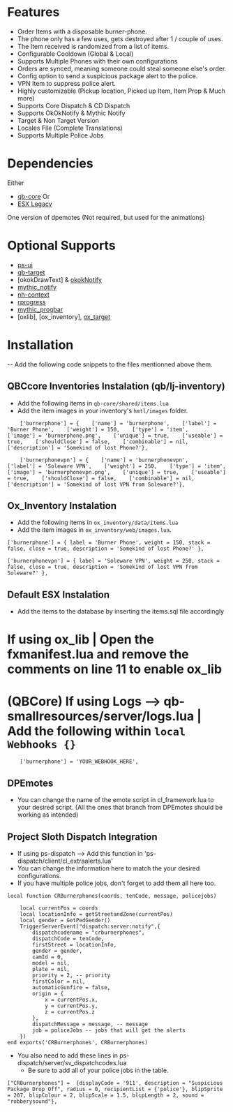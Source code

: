# Features
- Order Items with a disposable burner-phone.
- The phone only has a few uses, gets destroyed after 1 / couple of uses.
- The Item received is randomized from a list of items.
- Configurable Cooldown (Global & Local)
- Supports Multiple Phones with their own configurations
- Orders are synced, meaning someone could steal someone else's order.
- Config option to send a suspicious package alert to the police.
- VPN Item to suppress police alert.
- Highly customizable (Pickup location, Picked up Item, Item Prop & Much more)
- Supports Core Dispatch & CD Dispatch
- Supports OkOkNotify & Mythic Notify
- Target & Non Target Version
- Locales File (Complete Translations)
- Supports Multiple Police Jobs

# Dependencies
Either
- [qb-core](https://github.com/qbcore-framework/qb-core)
Or
- [ESX Legacy](https://github.com/esx-framework/esx-legacy)

One version of dpemotes (Not required, but used for the animations)

# Optional Supports
- [ps-ui](https://github.com/Project-Sloth/ps-ui)
- [qb-target](https://github.com/berkiebb/qb-target)
- [okokDrawText] & [okokNotify](https://okok.tebex.io/)
- [mythic_notify](https://github.com/JayMontana36/mythic_notify)
- [nh-context](https://github.com/nerohiro/nh-context)
- [rprogress](https://github.com/Mobius1/rprogress)
- [mythic_progbar](https://github.com/HalCroves/mythic_progbar)
- [oxlib], [ox_inventory], [ox_target](https://github.com/overextended)

# Installation #
-- Add the following code snippets to the files mentionned above them.

## QBCcore Inventories Instalation (qb/lj-inventory)
- Add the following items in `qb-core/shared/items.lua`
- Add the item images in your inventory's `hmtl/images` folder. 

```
	['burnerphone'] = {    ['name'] = 'burnerphone',    ['label'] = 'Burner Phone',    ['weight'] = 150,    ['type'] = 'item',    ['image'] = 'burnerphone.png',    ['unique'] = true,    ['useable'] = true,    ['shouldClose'] = false,    ['combinable'] = nil,    ['description'] = 'Somekind of lost Phone?'},

    ['burnerphonevpn'] = {    ['name'] = 'burnerphonevpn',    ['label'] = 'Soleware VPN',    ['weight'] = 250,    ['type'] = 'item',    ['image'] = 'burnerphonevpn.png',    ['unique'] = true,    ['useable'] = true,    ['shouldClose'] = false,    ['combinable'] = nil,    ['description'] = 'Somekind of lost VPN from Soleware?'},
```

## Ox_Inventory Instalation
- Add the following items in `ox_inventory/data/items.lua`
- Add the item images in `ox_inventory/web/images.lua`.

```
['burnerphone'] = { label = 'Burner Phone', weight = 150, stack = false, close = true, description = 'Somekind of lost Phone?' },

['burnerphonevpn'] = { label = 'Soleware VPN', weight = 250, stack = false, close = true, description = 'Somekind of lost VPN from Soleware?' },
```

## Default ESX Instalation
- Add the items to the database by inserting the items.sql file accordingly

# If using ox_lib | Open the fxmanifest.lua and remove the comments on line 11 to enable ox_lib

# (QBCore) If using Logs --> qb-smallresources/server/logs.lua | Add the following within ```local Webhooks {}```

```
    ['burnerphone'] = 'YOUR_WEBHOOK_HERE',
```

## DPEmotes
- You can change the name of the emote script in cl_framework.lua to your desired script. (All the ones that branch from DPEmotes should be working as intended)

## Project Sloth Dispatch Integration
* If using ps-dispatch --> Add this function in 'ps-dispatch/client/cl_extraalerts.lua'
* You can change the information here to match the your desired configurations.
* If you have multiple police jobs, don't forget to add them all here too.

```
local function CRBurnerphones(coords, tenCode, message, policejobs)

    local currentPos = coords
    local locationInfo = getStreetandZone(currentPos)
    local gender = GetPedGender()
    TriggerServerEvent("dispatch:server:notify",{
        dispatchcodename = "crburnerphones",
        dispatchCode = tenCode,
        firstStreet = locationInfo,
        gender = gender,
        camId = 0,
        model = nil,
        plate = nil,
        priority = 2, -- priority
        firstColor = nil,
        automaticGunfire = false,
        origin = {
            x = currentPos.x,
            y = currentPos.y,
            z = currentPos.z
        },
        dispatchMessage = message, -- message
        job = policeJobs -- jobs that will get the alerts
    })
end exports('CRBurnerphones', CRBurnerphones)
```

* You also need to add these lines in ps-dispatch/server/sv_dispatchcodes.lua
    - Be sure to add all of your police jobs in the table.

```
["CRBurnerphones"] =  {displayCode = '911', description = "Suspicious Package Drop Off", radius = 0, recipientList = {'police'}, blipSprite = 207, blipColour = 2, blipScale = 1.5, blipLength = 2, sound = "robberysound"},

```